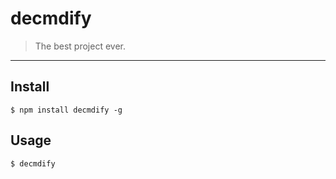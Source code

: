 # decmdify

> The best project ever.

---

## Install

```
$ npm install decmdify -g
```

## Usage

```
$ decmdify
```
